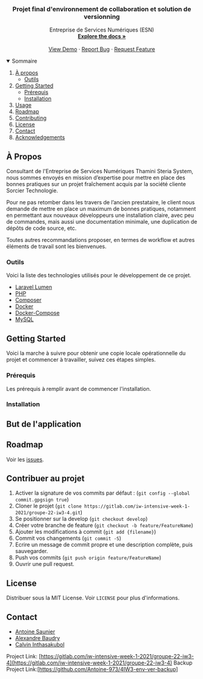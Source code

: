 <p align="center">
  <h3 align="center">Projet final d'environnement de collaboration et solution de versionning</h3>

  <p align="center">
    Entreprise de Services Numériques (ESN)
    <br />
    <a href="https://github.com/doc"><strong>Explore the docs »</strong></a>
    <br />
    <br />
    <a href="https://github.com/demo">View Demo</a>
    ·
    <a href="https://github.com/report">Report Bug</a>
    ·
    <a href="https://github.com/othneildrew/issues">Request Feature</a>
  </p>
</p>



<!-- TABLE OF CONTENTS -->
<details open="open">
  <summary>Sommaire</summary>
  <ol>
    <li>
      <a href="#about-the-project">À propos</a>
      <ul>
        <li><a href="#built-with">Outils</a></li>
      </ul>
    </li>
    <li>
      <a href="#getting-started">Getting Started</a>
      <ul>
        <li><a href="#prerequisites">Prérequis</a></li>
        <li><a href="#installation">Installation</a></li>
      </ul>
    </li>
    <li><a href="#usage">Usage</a></li>
    <li><a href="#roadmap">Roadmap</a></li>
    <li><a href="#contributing">Contributing</a></li>
    <li><a href="#license">License</a></li>
    <li><a href="#contact">Contact</a></li>
    <li><a href="#acknowledgements">Acknowledgements</a></li>
  </ol>
</details>



<!-- ABOUT THE PROJECT -->
## À Propos

<p>Consultant de l'Entreprise de Services Numériques Thamini Steria System, nous sommes envoyés en mission d’expertise pour mettre en place des bonnes pratiques sur un projet fraîchement
acquis par la société cliente Sorcier Technologie.</p>

<p>Pour ne pas retomber dans les travers de l’ancien prestataire, le client nous demande de mettre en place un maximum de bonnes pratiques, notamment en permettant aux nouveaux développeurs une installation claire, avec peu de commandes, mais aussi une documentation minimale, une duplication de dépôts de code source, etc.</p> 

<p>Toutes autres recommandations proposer, en termes de workflow et autres éléments de travail sont les bienvenues.</p>

### Outils

Voici la liste des technologies utilisés pour le développement de ce projet.
* [Laravel Lumen](https://lumen.laravel.com/docs/8.x)
* [PHP](https://www.php.net/manual/fr/)
* [Composer](https://getcomposer.org/doc/)
* [Docker](https://docs.docker.com/)
* [Docker-Compose](https://docs.docker.com/compose/)
* [MySQL](https://dev.mysql.com/doc/)

<!-- GETTING STARTED -->
## Getting Started

Voici la marche à suivre pour obtenir une copie locale opérationnelle du projet et commencer à travailler, suivez ces étapes simples.

### Prérequis

Les prérequis à remplir avant de commencer l'installation.

### Installation

<!-- USAGE EXAMPLES -->
## But de l'application


<!-- ROADMAP -->
## Roadmap

Voir les [issues](https://gitlab.com/iw-intensive-week-1-2021/groupe-22-iw3-4/-/issues).



<!-- CONTRIBUTING -->
## Contribuer au projet

1. Activer la signature de vos commits par défaut : (`git config --global commit.gpgsign true`)
2. Cloner le projet (`git clone https://gitlab.com/iw-intensive-week-1-2021/groupe-22-iw3-4.git`)
3. Se positionner sur la develop (`git checkout develop`)
3. Créer votre branche de feature (`git checkout -b feature/FeatureName`)
4. Ajouter les modifications à commit (`git add {filename}`)
5. Commit vos changements (`git commit -S`)
6. Ecrire un message de commit propre et une description complète, puis sauvegarder.
7. Push vos commits (`git push origin feature/FeatureName`)
8. Ouvrir une pull request.



<!-- LICENSE -->
## License

Distribuer sous la MIT License. Voir `LICENSE` pour plus d'informations.



<!-- CONTACT -->
## Contact

* [Antoine Saunier](mailto:antoine.saunier.pro@gmail.com)
* [Alexandre Baudry](mailto:alexbaudry0@gmail.com)
* [Calvin Inthasakubol](mailto:cal.intha77@gmail.com)



Project Link: [https://gitlab.com/iw-intensive-week-1-2021/groupe-22-iw3-4](https://gitlab.com/iw-intensive-week-1-2021/groupe-22-iw3-4)
Backup Project Link:[https://github.com/Antoine-973/4IW3-env-ver-backup]